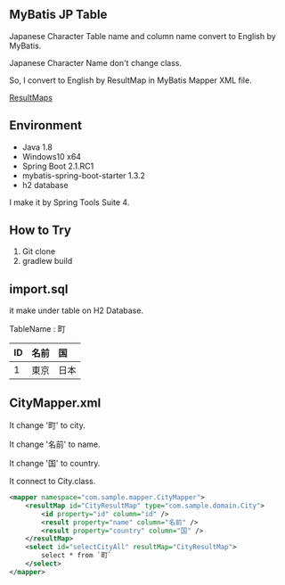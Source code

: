 MyBatis JP Table
----------------
Japanese Character Table name and column name convert to English by MyBatis.

Japanese Character Name don't change class.

So, I convert to English by ResultMap in MyBatis Mapper XML file.

[ResultMaps](http://www.mybatis.org/mybatis-3/sqlmap-xml.html#Result_Maps)

## Environment 

- Java 1.8 
- Windows10 x64
- Spring Boot 2.1.RC1
- mybatis-spring-boot-starter 1.3.2
- h2 database

I make it by Spring Tools Suite 4.

## How to Try

1. Git clone
2. gradlew build

## import.sql
it make under table on H2 Database.

TableName : 町

|ID|名前|国|
|:--|:--|:--|
|1|東京|日本|

## CityMapper.xml

It change '町' to city.

It change '名前' to name.

It change '国' to country.

It connect to City.class.

```xml:CityMapper.xml
<mapper namespace="com.sample.mapper.CityMapper">
	<resultMap id="CityResultMap" type="com.sample.domain.City">
    	<id property="id" column="id" />
    	<result property="name" column="名前" />
    	<result property="country" column="国" />
  	</resultMap>
    <select id="selectCityAll" resultMap="CityResultMap">
        select * from `町`
    </select>
</mapper>

```
